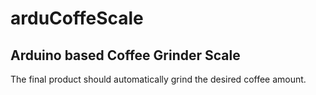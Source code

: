 # arduCoffeScale
## Arduino based Coffee Grinder Scale

The final product should automatically grind the desired coffee amount.
